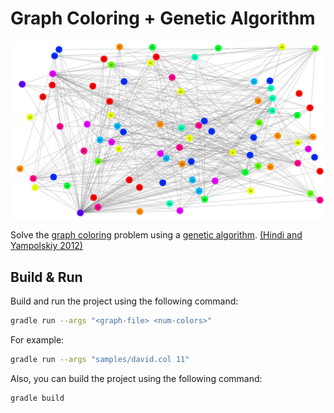 # Graph Coloring + Genetic Algorithm

<p align="center">
  <img src="samples/david.png" alt="Graph Coloring" />
</p>

Solve the [graph coloring](https://en.wikipedia.org/wiki/Graph_coloring) problem using a [genetic algorithm](https://en.wikipedia.org/wiki/Genetic_algorithm). [(Hindi and Yampolskiy 2012)](http://ceur-ws.org/Vol-841/submission_10.pdf)

## Build & Run

Build and run the project using the following command:

```bash
gradle run --args "<graph-file> <num-colors>"
```

For example:

```bash
gradle run --args "samples/david.col 11"
```

Also, you can build the project using the following command:

```bash
gradle build
```
